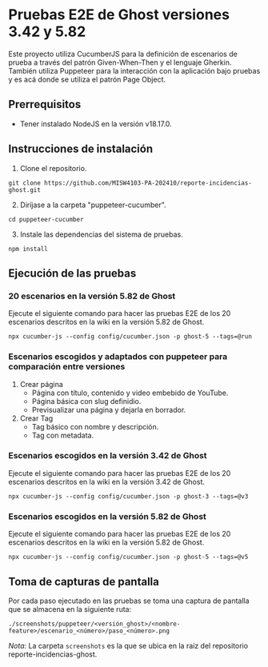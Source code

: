 # Pruebas E2E de Ghost versiones 3.42 y 5.82

Este proyecto utiliza CucumberJS para la definición de escenarios de prueba a través del patrón Given-When-Then y el lenguaje Gherkin. También utiliza Puppeteer para la interacción con la aplicación bajo pruebas y es acá donde se utiliza el patrón Page Object.

## Prerrequisitos
- Tener instalado NodeJS en la versión v18.17.0.

## Instrucciones de instalación

1. Clone el repositorio.

`git clone https://github.com/MISW4103-PA-202410/reporte-incidencias-ghost.git`

2. Diríjase a la carpeta "puppeteer-cucumber".

`cd puppeteer-cucumber`

3. Instale las dependencias del sistema de pruebas.

`npm install`

## Ejecución de las pruebas

### 20 escenarios en la versión 5.82 de Ghost

Ejecute el siguiente comando para hacer las pruebas E2E de los 20 escenarios descritos en la wiki en la versión 5.82 de Ghost.

`npx cucumber-js --config config/cucumber.json -p ghost-5 --tags=@run`

### Escenarios escogidos y adaptados con puppeteer para comparación entre versiones
1. Crear página
    - Página con título, contenido y video embebido de YouTube.
    - Página básica con slug definidio.
    - Previsualizar una página y dejarla en borrador.
2. Crear Tag
    - Tag básico con nombre y descripción.
    - Tag con metadata.

### Escenarios escogidos en la versión 3.42 de Ghost
Ejecute el siguiente comando para hacer las pruebas E2E de los 20 escenarios descritos en la wiki en la versión 3.42 de Ghost.

`npx cucumber-js --config config/cucumber.json -p ghost-3 --tags=@v3`

### Escenarios escogidos en la versión 5.82 de Ghost
Ejecute el siguiente comando para hacer las pruebas E2E de los 20 escenarios descritos en la wiki en la versión 5.82 de Ghost.

`npx cucumber-js --config config/cucumber.json -p ghost-5 --tags=@v5`

## Toma de capturas de pantalla

Por cada paso ejecutado en las pruebas se toma una captura de pantalla que se almacena en la siguiente ruta:

`./screenshots/puppeteer/<versión_ghost>/<nombre-feature>/escenario_<número>/paso_<número>.png`

*Nota:* La carpeta `screenshots` es la que se ubica en la raíz del repositorio reporte-incidencias-ghost.
